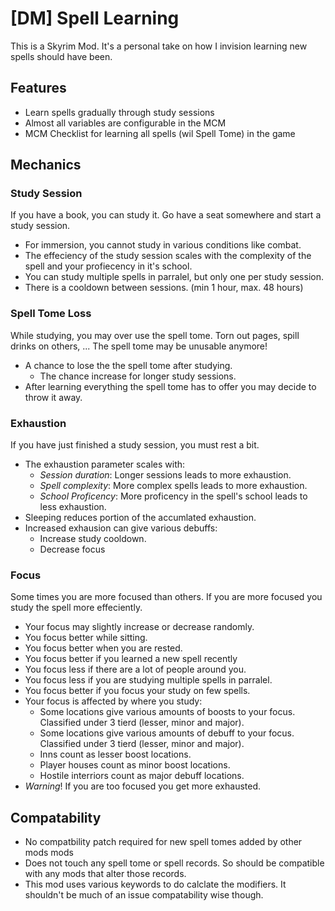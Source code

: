 # [DM] Spell Learning
This is a Skyrim Mod. It's a personal take on how I invision learning new spells should have been.

## Features
- Learn spells gradually through study sessions
- Almost all variables are configurable in the MCM
- MCM Checklist for learning all spells (wil Spell Tome) in the game

## Mechanics
### Study Session
If you have a book, you can study it. Go have a seat somewhere and start a study session.
- For immersion, you cannot study in various conditions like combat.
- The effeciency of the study session scales with the complexity of the spell and your profiecency in it's school.
- You can study multiple spells in parralel, but only one per study session.
- There is a cooldown between sessions. (min 1 hour, max. 48 hours)

### Spell Tome Loss
While studying, you may over use the spell tome. Torn out pages, spill drinks on others, ... The spell tome may be unusable anymore!
- A chance to lose the the spell tome after studying.
  - The chance increase for longer study sessions.
- After learning everything the spell tome has to offer you may decide to throw it away.

### Exhaustion
If you have just finished a study session, you must rest a bit.
- The exhaustion parameter scales with:
  - *Session duration*: Longer sessions leads to more exhaustion.
  - *Spell complexity*: More complex spells leads to more exhaustion.
  - *School Proficency*: More proficency in the spell's school leads to less exhaustion.
- Sleeping reduces portion of the accumlated exhaustion.
- Increased exhausion can give various debuffs:
  - Increase study cooldown.
  - Decrease focus

### Focus
Some times you are more focused than others. If you are more focused you study the spell more effeciently.
- Your focus may slightly increase or decrease randomly.
- You focus better while sitting.
- You focus better when you are rested.
- You focus better if you learned a new spell recently
- You focus less if there are a lot of people around you.
- You focus less if you are studying multiple spells in parralel.
- You focus better if you focus your study on few spells.
- Your focus is affected by where you study:
  - Some locations give various amounts of boosts to your focus. Classified under 3 tierd (lesser, minor and major).
  - Some locations give various amounts of debuff to your focus. Classified under 3 tierd (lesser, minor and major).
  - Inns count as lesser boost locations.
  - Player houses count as minor boost locations.
  - Hostile interriors count as major debuff locations.
- *Warning*! If you are too focused you get more exhausted.

## Compatability
- No compatbility patch required for new spell tomes added by other mods mods
- Does not touch any spell tome or spell records. So should be compatible with any mods that alter those records.
- This mod uses various keywords to do calclate the modifiers. It shouldn't be much of an issue compatability wise though.